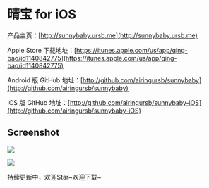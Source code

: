 # 晴宝 for iOS

产品主页：[http://sunnybaby.ursb.me](http://sunnybaby.ursb.me)

Apple Store 下载地址：[https://itunes.apple.com/us/app/qing-bao/id1140842775](https://itunes.apple.com/us/app/qing-bao/id1140842775)

Android 版 GitHub 地址：[http://github.com/airingursb/sunnybaby](http://github.com/airingursb/sunnybaby)

iOS 版 GitHub 地址：[http://github.com/airingursb/sunnybaby-iOS](http://github.com/airingursb/sunnybaby-iOS)

## Screenshot

![](http://airing.ursb.me/image/sunnybaby/sunshine-screenshot1.png-h600.jpg)

![](http://airing.ursb.me/image/sunnybaby/sunshine-screenshot2.png-h600.jpg)

持续更新中，欢迎Star~欢迎下载~